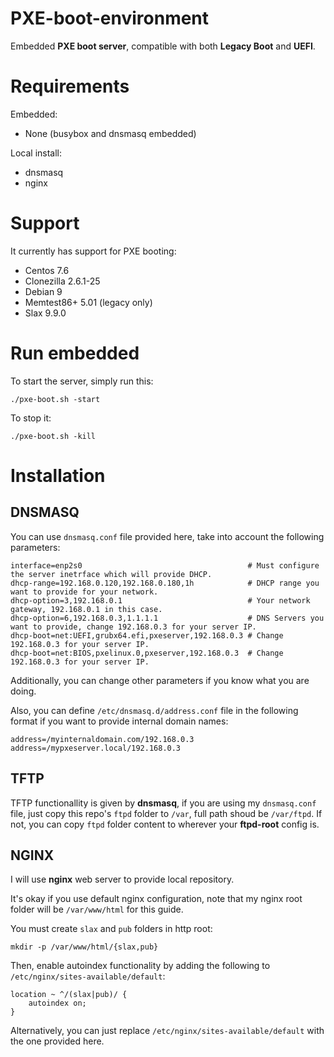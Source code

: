 # PXE-boot-environment

Embedded **PXE boot server**, compatible with both **Legacy Boot** and **UEFI**.

# Requirements

Embedded:
* None (busybox and dnsmasq embedded)

Local install:
* dnsmasq
* nginx

# Support

It currently has support for PXE booting:

* Centos 7.6
* Clonezilla 2.6.1-25
* Debian 9
* Memtest86+ 5.01 (legacy only)
* Slax 9.9.0

# Run embedded

To start the server, simply run this:

```
./pxe-boot.sh -start
```

To stop it:

```
./pxe-boot.sh -kill
```

# Installation

## DNSMASQ

You can use `dnsmasq.conf` file provided here, take into account the following parameters:

```
interface=enp2s0                                     # Must configure the server inetrface which will provide DHCP.
dhcp-range=192.168.0.120,192.168.0.180,1h            # DHCP range you want to provide for your network.
dhcp-option=3,192.168.0.1                            # Your network gateway, 192.168.0.1 in this case.
dhcp-option=6,192.168.0.3,1.1.1.1                    # DNS Servers you want to provide, change 192.168.0.3 for your server IP.
dhcp-boot=net:UEFI,grubx64.efi,pxeserver,192.168.0.3 # Change 192.168.0.3 for your server IP.
dhcp-boot=net:BIOS,pxelinux.0,pxeserver,192.168.0.3  # Change 192.168.0.3 for your server IP.
```

Additionally, you can change other parameters if you know what you are doing.

Also, you can define `/etc/dnsmasq.d/address.conf` file in the following format if you want to provide internal domain names:

```
address=/myinternaldomain.com/192.168.0.3
address=/mypxeserver.local/192.168.0.3
```

## TFTP

TFTP functionallity is given by **dnsmasq**, if you are using my `dnsmasq.conf` file, just copy this repo's `ftpd` folder to `/var`, full path shoud be `/var/ftpd`. If not, you can copy `ftpd` folder content to wherever your **ftpd-root** config is.

## NGINX
 
I will use **nginx** web server to provide local repository.

It's okay if you use default nginx configuration, note that my nginx root folder will be `/var/www/html` for this guide.

You must create `slax` and `pub` folders in http root:

```
mkdir -p /var/www/html/{slax,pub}
```

Then, enable autoindex functionality by adding the following to `/etc/nginx/sites-available/default`:

```
location ~ ^/(slax|pub)/ {
    autoindex on;
}
```

Alternatively, you can just replace `/etc/nginx/sites-available/default` with the one provided here.

